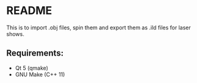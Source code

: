 README
======

This is to import .obj files, spin them and export them as .ild files for laser shows.

Requirements:
-------------

* Qt 5 (qmake)
* GNU Make (C++ 11)

